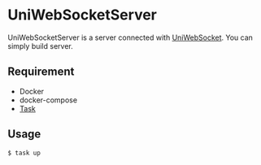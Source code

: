 # UniWebSocketServer

UniWebSocketServer is a server connected with [UniWebSocket](https://github.com/topaz13/UniWebSocket).
You can simply build server.

## Requirement
- Docker
- docker-compose
- [Task](https://taskfile.dev/)


## Usage
```
$ task up
```
